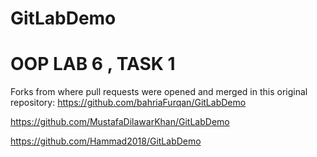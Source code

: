 # GitLabDemo

# OOP LAB 6 , TASK 1 

Forks from where pull requests were opened and merged in this original repository:
https://github.com/bahriaFurqan/GitLabDemo

https://github.com/MustafaDilawarKhan/GitLabDemo

https://github.com/Hammad2018/GitLabDemo
